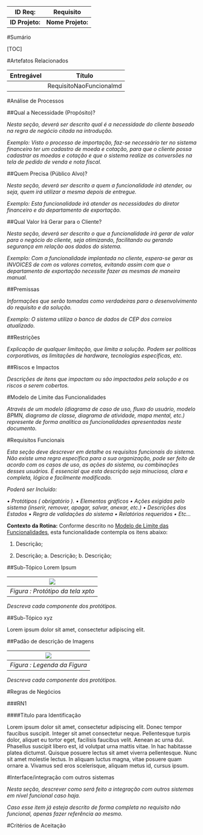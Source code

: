 |  **ID Req:** <id requisito>  | Requisito <Nome Funcionalidade>  |
| :--------------------------: | :------------------------------: |
| **ID Projeto:** <id projeto> | **Nome Projeto:** <nome projeto> |

#Sumário 

[TOC]

#Artefatos Relacionados

| Entregável |         Título          |
| :--------: | :---------------------: |
|            | RequisitoNaoFuncionalmd |



#Análise de Processos 

##Qual a Necessidade (Propósito)?

*Nesta seção, deverá ser descrito qual é a necessidade do cliente baseado na regra de negócio citada na introdução.*

*Exemplo: Visto o processo de importação, faz-se necessário ter no sistema financeiro ter um cadastro de moeda e cotação, para que o cliente possa cadastrar as moedas e cotação e que o sistema realize as conversões na tela de pedido de venda e nota fiscal.*



##Quem Precisa (Público Alvo)?

*Nesta seção, deverá ser descrito a quem a funcionalidade irá atender, ou seja, quem irá utilizar a mesma depois de entregue.*

*Exemplo: Esta funcionalidade irá atender as necessidades do diretor financeiro e do departamento de exportação.*



##Qual Valor Irá Gerar para o Cliente? 

*Nesta seção, deverá ser descrito o que a funcionalidade irá gerar de valor para o negócio do cliente, seja otimizando, facilitando ou gerando segurança em relação aos dados do sistema.*

*Exemplo: Com a funcionalidade implantada no cliente, espera-se gerar as INVOICES de com os valores corretos, evitando assim com que o departamento de exportação necessite fazer as mesmas de maneira manual.*



##Premissas

*Informações que serão tomadas como verdadeiras para o desenvolvimento do requisito e da solução.*

*Exemplo: O sistema utiliza o banco de dados de CEP dos correios atualizado.*



##Restrições

*Explicação de qualquer limitação, que limita a solução. Podem ser políticas corporativas, as limitações de hardware, tecnologias específicas, etc.*



##Riscos e Impactos

*Descrições de itens que impactam ou são impactados pela solução e os riscos a serem cobertos.*




#Modelo de Limite das Funcionalidades

*Através de um modelo (diagrama de caso de uso, fluxo do usuário, modelo BPMN, diagrama de classe, diagrama de atividade, mapa mental, etc.) represente de forma analítica as funcionalidades apresentadas neste documento.*



#Requisitos Funcionais

*Esta seção deve descrever em detalhe os requisitos funcionais do sistema. Não existe uma regra específica para a sua organização, pode ser feito de acordo com os casos de uso, as ações do sistema, ou combinações desses usuários. É essencial que esta descrição seja minuciosa, clara e completa, lógica e facilmente modificado.*

*Poderá ser Incluído:*

*•	Protótipos ( obrigatório ).*
*•	Elementos gráficos*
*•	Ações exigidas pelo sistema (inserir, remover, apagar, salvar, anexar, etc.)*
*•	Descrições dos Estados*
*•	Regra de validações do sistema*
*•	Relatórios requeridos*
*•	Etc...*



**Contexto da Rotina:** Conforme descrito no [Modelo de Limite das Funcionalidades](#Modelo-de-Limite-das-Funcionalidades), esta funcionalidade contempla os itens abaixo:

1. Descrição;

2. Descrição;
   a. Descrição;
   b. Descrição;


##Sub-Tópico Lorem Ipsum

|   ![](imagens/nome_imagem.png)    |
| :-------------------------------: |
| *Figura : Protótipo da tela xpto* |



*Descreva cada componente dos protótipos.*



##Sub-Tópico xyz

Lorem ipsum dolor sit amet, consectetur adipiscing elit.



##Padão de descrição de Imagens

| ![](imagens/nome_imagem.png) |
| :--------------------------: |
| *Figura : Legenda da Figura* |

*Descreva cada componente dos protótipos.*

#Regras de Negócios

###RN1

####Título para Identificação

Lorem ipsum dolor sit amet, consectetur adipiscing elit. Donec tempor faucibus suscipit. Integer sit amet consectetur neque. Pellentesque turpis dolor, aliquet eu tortor eget, facilisis faucibus velit. Aenean ac urna dui. Phasellus suscipit libero est, id volutpat urna mattis vitae. In hac habitasse platea dictumst. Quisque posuere lectus sit amet viverra pellentesque. Nunc sit amet molestie lectus. In aliquam luctus magna, vitae posuere quam ornare a. Vivamus sed eros scelerisque, aliquam metus id, cursus ipsum.



#Interface/integração com outros sistemas

*Nesta seção, descrever como será feito a integração com outros sistemas em nível funcional caso haja.*	

*Caso esse item já esteja descrito de forma completa no requisito não funcional, apenas fazer referência ao mesmo.*



#Critérios de Aceitação  



